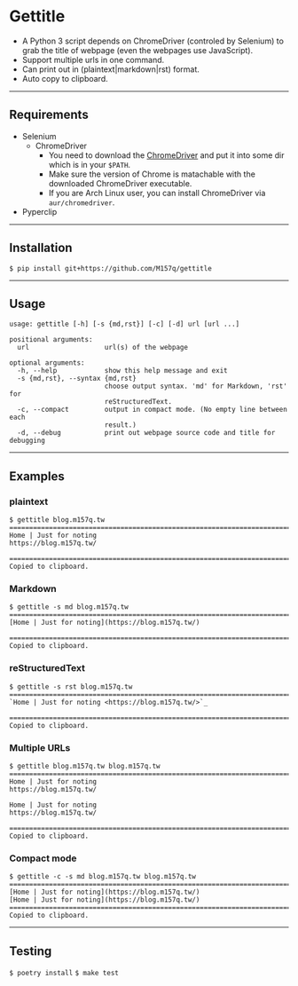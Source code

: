 # Gettitle  
  
+ A Python 3 script depends on ChromeDriver (controled by Selenium) to grab the title of webpage (even the webpages use JavaScript).  
+ Support multiple urls in one command.  
+ Can print out in (plaintext|markdown|rst) format.  
+ Auto copy to clipboard.  
  
---  
  
## Requirements  
  
+ Selenium  
    + ChromeDriver  
        + You need to download the [ChromeDriver](https://sites.google.com/a/chromium.org/chromedriver/downloads) and put it into some dir which is in your `$PATH`.  
        + Make sure the version of Chrome is matachable with the downloaded ChromeDriver executable.  
        + If you are Arch Linux user, you can install ChromeDriver via `aur/chromedriver`.  
+ Pyperclip  
  
---  
  
## Installation  
  
`$ pip install git+https://github.com/M157q/gettitle`  
  
---  
  
## Usage  
  
```  
usage: gettitle [-h] [-s {md,rst}] [-c] [-d] url [url ...]  
  
positional arguments:  
  url                   url(s) of the webpage  
  
optional arguments:  
  -h, --help            show this help message and exit  
  -s {md,rst}, --syntax {md,rst}  
                        choose output syntax. 'md' for Markdown, 'rst' for  
                        reStructuredText.  
  -c, --compact         output in compact mode. (No empty line between each  
                        result.)  
  -d, --debug           print out webpage source code and title for debugging  
```  
  
---  
  
## Examples  
  
### plaintext  
```  
$ gettitle blog.m157q.tw  
================================================================================  
Home | Just for noting  
https://blog.m157q.tw/  
  
================================================================================  
Copied to clipboard.  
```  
  
### Markdown  
```  
$ gettitle -s md blog.m157q.tw  
================================================================================  
[Home | Just for noting](https://blog.m157q.tw/)  
  
================================================================================  
Copied to clipboard.  
```  
  
### reStructuredText  
```  
$ gettitle -s rst blog.m157q.tw  
================================================================================  
`Home | Just for noting <https://blog.m157q.tw/>`_  
  
================================================================================  
Copied to clipboard.  
```  
  
### Multiple URLs  
```  
$ gettitle blog.m157q.tw blog.m157q.tw  
================================================================================  
Home | Just for noting  
https://blog.m157q.tw/  
  
Home | Just for noting  
https://blog.m157q.tw/  
  
================================================================================  
Copied to clipboard.  
```  
  
### Compact mode  
```  
$ gettitle -c -s md blog.m157q.tw blog.m157q.tw  
================================================================================  
[Home | Just for noting](https://blog.m157q.tw/)  
[Home | Just for noting](https://blog.m157q.tw/)  
================================================================================  
Copied to clipboard.  
```  
  
---  
  
## Testing  
  
`$ poetry install`
`$ make test`  
